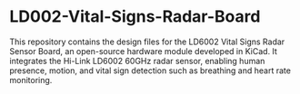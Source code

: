 # LD002-Vital-Signs-Radar-Board
This repository contains the design files for the LD6002 Vital Signs Radar Sensor Board, an open-source hardware module developed in KiCad.   It integrates the Hi-Link LD6002 60GHz radar sensor, enabling human presence, motion, and vital sign detection such as breathing and heart rate monitoring. 
